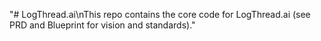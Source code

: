 "# LogThread.ai\nThis repo contains the core code for LogThread.ai (see PRD and Blueprint for vision and standards)." 
